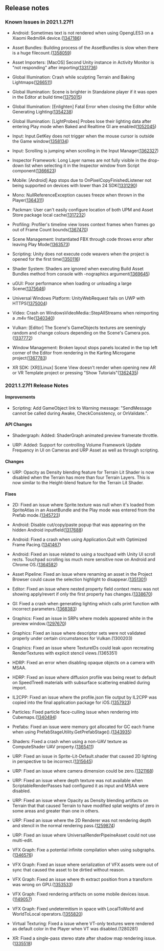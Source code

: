 ## Release notes

### Known Issues in 2021.1.27f1

-   Android: Sometimes text is not rendered when using OpengLES3 on a Xiaomi Redmi9A device.([1347186](https://issuetracker.unity3d.com/issues/android-the-text-is-missing-on-a-xiaomi-redmi9a-device))

-   Asset Bundles: Building process of the AssetBundles is slow when there is a huge filecount.([1358059](https://issuetracker.unity3d.com/issues/building-process-of-the-assetbundles-is-slow-when-the-file-count-is-huge))

-   Asset Importers: \[MacOS\] Second Unity instance in Activity Monitor is \"not responding" after importing([1331736](https://issuetracker.unity3d.com/issues/macos-second-unity-instance-in-activity-monitor-is-not-responding-after-importing))

-   Global Illumination: Crash while sculpting Terrain and Baking Lightmaps([1266511](https://issuetracker.unity3d.com/issues/crash-while-sculpting-terrain))

-   Global Illumination: Scene is brighter in Standalone player if it was open in the Editor at build time([1375015](https://issuetracker.unity3d.com/issues/scene-is-brighter-in-standalone-player-if-it-was-open-in-the-editor-at-build-time))

-   Global Illumination: \[Enlighten\] Fatal Error when closing the Editor while Generating Lighting([1354238](https://issuetracker.unity3d.com/issues/fatal-error-when-closing-the-editor-while-generating-lighting))

-   Global Illumination: \[LightProbes\] Probes lose their lighting data after entering Play mode when Baked and Realtime GI are enabled([1052045](https://issuetracker.unity3d.com/issues/light-probes-lose-their-lighting-data-after-entering-play-mode-when-baked-and-realtime-gi-are-enabled))

-   Input: Input.GetKey does not trigger when the mouse cursor is outside the Game window([1358134](https://issuetracker.unity3d.com/issues/input-dot-getkey-does-not-trigger-when-the-mouse-cursor-is-outside-the-game-window))

-   Input: Scrolling is jumping when scrolling in the Input Manager([1362327](https://issuetracker.unity3d.com/issues/scrolling-is-jumping-when-scrolling-in-the-input-manager))

-   Inspector Framework: Long Layer names are not fully visible in the drop-down list when selecting it in the Inspector window from Script component([1366623](https://issuetracker.unity3d.com/issues/long-layer-names-are-not-fully-visible-in-the-drop-down-list-when-selecting-it-in-the-inspector-window-from-script-component))

-   Mobile: \[Android\] App stops due to OnPixelCopyFinishedListener not being supported on devices with lower than 24 SDK([1331290](https://issuetracker.unity3d.com/issues/app-stops-due-to-onpixelcopyfinishedlistener-not-being-supported-on-devices-with-lower-than-24-sdk))

-   Mono: NullReferenceException causes freeze when thrown in the Player([1364311](https://issuetracker.unity3d.com/issues/nullreferenceexception-causes-freeze-when-thrown-in-the-built-project))

-   Packman: User can\'t easily configure location of both UPM and Asset Store package local cache([1317232](https://issuetracker.unity3d.com/issues/user-cant-easily-configure-location-of-both-upm-and-asset-store-package-local-cache))

-   Profiling: Profiler\'s timeline view loses context frames when frames go out of Frame Count bounds([1367470](https://issuetracker.unity3d.com/issues/timeline-view-looses-context-frames-when-frames-go-out-of-frame-count-bounds))

-   Scene Management: Instantiated FBX through code throws error after leaving Play Mode([1363573](https://issuetracker.unity3d.com/issues/instantiated-fbx-through-code-throws-error-after-leaving-play-mode))

-   Scripting: Unity does not execute code weavers when the project is opened for the first time([1350116](https://issuetracker.unity3d.com/issues/unity-does-not-execute-code-weavers-when-its-opened-for-the-first-time))

-   Shader System: Shaders are ignored when executing Build Asset Bundles method from console with -nographics argument([1369645](https://issuetracker.unity3d.com/issues/shaders-are-ignored-when-executing-build-asset-bundles-method-from-console-with-nographics-argument))

-   uGUI: Poor performance when loading or unloading a large Scene([1375646](https://issuetracker.unity3d.com/issues/poor-performance-when-loading-or-unloading-a-large-scene-1))

-   Universal Windows Platform: UnityWebRequest fails on UWP with HTTPS([1375004](https://issuetracker.unity3d.com/issues/unitywebrequest-fails-on-uwp-with-https))

-   Video: Crash on WindowsVideoMedia::StepAllStreams when reimporting a .m4v file([1340340](https://issuetracker.unity3d.com/issues/crash-on-windowsvideomedia-stepallstreams-when-reimporting-a-m4v-file))

-   Vulkan: \[Editor\] The Scene\'s GameObjects textures are seemingly random and change colours depending on the Scene\'s Camera pos.([1337772](https://issuetracker.unity3d.com/issues/vulkan-editor-the-scenes-gameobjects-textures-are-seemingly-random-and-change-colours-depending-on-the-scenes-camera-pos))

-   Window Management: Broken layout stops panels located in the top left corner of the Editor from rendering in the Karting Microgame project([1367783](https://issuetracker.unity3d.com/issues/broken-layout-stops-panels-located-in-the-top-left-corner-of-the-editor-from-rendering-in-the-karting-microgame-project))

-   XR SDK: \[XR\]\[Linux\] Scene View doesn\'t render when opening new AR or VR Template project or pressing \"Show Tutorials\"([1362435](https://issuetracker.unity3d.com/issues/xr-linux-scene-view-doesnt-render-when-opening-new-ar-or-vr-template-project-or-pressing-show-tutorials))

### 2021.1.27f1 Release Notes

#### Improvements

-   Scripting: Add GameObject link to Warning message: \"SendMessage cannot be called during Awake, CheckConsistency, or OnValidate.\".

#### API Changes

-   Shadergraph: Added: ShaderGraph animated preview framerate throttle.

-   URP: Added: Support for controlling Volume Framework Update Frequency in UI on Cameras and URP Asset as well as through scripting.

#### Changes

-   URP: Opacity as Density blending feature for Terrain Lit Shader is now disabled when the Terrain has more than four Terrain Layers. This is now similar to the Height-blend feature for the Terrain Lit Shader.

#### Fixes

-   2D: Fixed an issue where Sprite.texture was null when it\'s loaded from SpriteAtlas in an AssetBundle and the Play mode was entered from the Prefab mode.([1345723](https://issuetracker.unity3d.com/issues/sprite-dot-texture-is-null-when-its-loaded-from-spriteatlas-in-an-assetbundle-and-the-play-mode-is-entered-from-the-prefab-mode))

-   Android: Disable cut/copy/paste popup that was appearing on the hidden Android inputfield([1317688](https://issuetracker.unity3d.com/issues/android-tmp-inputfield-selection-appears-above-keyboard-and-is-interactable-when-hide-mobile-input-enabled))

-   Android: Fixed a crash when using Application.Quit with Optimized Frame Pacing.([1341467](https://issuetracker.unity3d.com/issues/application-dot-quit-exits-with-signal-11-sigsegv))

-   Android: Fixed an issue related to using a touchpad with Unity UI scroll rects. Touchpad scrolling iss much more sensitive now on Android and Chrome OS.([1364582](https://issuetracker.unity3d.com/issues/chrome-os-touchpad-scrolling-does-not-work-well-with-unity-ui-scroll-rects))

-   Asset Pipeline: Fixed an issue where renaming an asset in the Project Browser could cause the selection highlight to disappear.([1351301](https://issuetracker.unity3d.com/issues/renaming-the-material-removes-the-selection-cursor-and-makes-the-selection-invalid))

-   Editor: Fixed an issue where nested property field context menu was not showing apply/revert if only the first property has changes.([1338670](https://issuetracker.unity3d.com/issues/revert-and-apply-to-prefab-options-are-not-visible-when-nesting-a-beginproperty-slash-endproperty-and-right-clicking-on-the-property))

-   GI: Fixed a crash when generating lighting which calls print function with incorrect parameters.([1368383](https://issuetracker.unity3d.com/issues/crash-when-generating-lightning))

-   Graphics: Fixed an issue in SRPs where models appeared white in the preview window.([1297670](https://issuetracker.unity3d.com/issues/hdrp-model-preview-in-inspector-loses-coloring))

-   Graphics: Fixed an issue where descriptor sets were not validated properly under certain circumstances for Vulkan.(1300203)

-   Graphics: Fixed an issue where TextureIDs could leak upon recreating RenderTextures with explicit stencil views.(1365351)

-   HDRP: Fixed an error when disabling opaque objects on a camera with MSAA.

-   HDRP: Fixed an issue where diffusion profile was being reset to default on SpeedTree8 materials with subsurface scattering enabled during import.

-   IL2CPP: Fixed an issue where the profile.json file output by IL2CPP was copied into the final application package for iOS.([1357923](https://issuetracker.unity3d.com/issues/ios-xcode-builds-contain-a-reference-to-profile-dot-json))

-   Particles: Fixed particle face-culling issue when rendering into Cubemaps.([1340494](https://issuetracker.unity3d.com/issues/particles-are-not-visible-in-the-cube-render-texture-when-using-camera-dot-rendertocubemap))

-   Prefabs: Fixed an issue were memory got allocated for GC each frame when using PrefabStageUtility.GetPrefabStage().([1343935](https://issuetracker.unity3d.com/issues/memory-gets-allocated-for-gc-each-frame-when-using-prefabstageutility-dot-getprefabstage))

-   Shaders: Fixed a crash when using a non-UAV texture as ComputeShader UAV property.([1365411](https://issuetracker.unity3d.com/issues/crash-on-computeshader-dispatchcomputeshader-when-attempting-to-bind-texture-as-uav-without-uav-usage-flag-set))

-   URP: Fixed an issue in Sprite-Lit-Default.shader that caused 2D lighting in perspective to be incorrect.([1315645](https://issuetracker.unity3d.com/issues/lighting-renders-incorrectly-when-using-2d-lighting-and-perspective-camera))

-   URP: Fixed an issue where camera dimension could be zero.([1321168](https://issuetracker.unity3d.com/issues/urp-attempting-to-get-camera-relative-temporary-rendertexture-is-thrown-when-tweening-the-viewport-rect-values-of-a-camera))

-   URP: Fixed an issue where depth texture was not available when ScriptableRenderPasses had configured it as input and MSAA were disabled.

-   URP: Fixed an issue where Opacity as Density blending artifacts on Terrain that that caused Terrain to have modified splat weights of zero in some areas and greater than one in others.

-   URP: Fixed an issue where the 2D Renderer was not rendering depth and stencil in the normal rendering pass.([1259874](https://issuetracker.unity3d.com/issues/normal-buffer-writing-does-not-respect-depth-buffer-when-using-2drenderer))

-   URP: Fixed an issue where UniversalRenderPipeineAsset could not use multi-edit.

-   VFX Graph: Fixe a potential infinite compilation when using subgraphs.([1346576](https://issuetracker.unity3d.com/issues/editor-compiles-endlessly-the-vfx-graph-assets-from-the-samples))

-   VFX Graph: Fixed an issue where serialization of VFX assets were out of sync that caused the asset to be dirtied without reason.

-   VFX Graph: Fixed an issue where th extract position from a transform was wrong on GPU.([1353533](https://issuetracker.unity3d.com/issues/vfx-extract-position-from-transform-on-gpu-returns-zero))

-   VFX Graph: Fixed rendering artifacts on some mobile devices issue.([1149057](https://issuetracker.unity3d.com/issues/lwrp-vfx-graph-projects-have-visual-artifacts-when-viewed-with-certain-mobile-gpus))

-   VFX Graph: Fixed undetermitism in space with LocalToWorld and WorldToLocal operators.([1355820](https://issuetracker.unity3d.com/issues/vfx-urp-order-of-transformations-changes-when-saving-graph))

-   Virtual Texturing: Fixed a issue where VT-only textures were rendered as default color in the Player when VT was disabled.(1280281)

-   XR: Fixed a single-pass stereo state after shadow map rendering issue.([1335518](https://issuetracker.unity3d.com/issues/xr-sdk-single-pass-stereo-instanced-rendering-breaks-when-rendering-into-the-shadow-map-of-a-spotlight-source))
